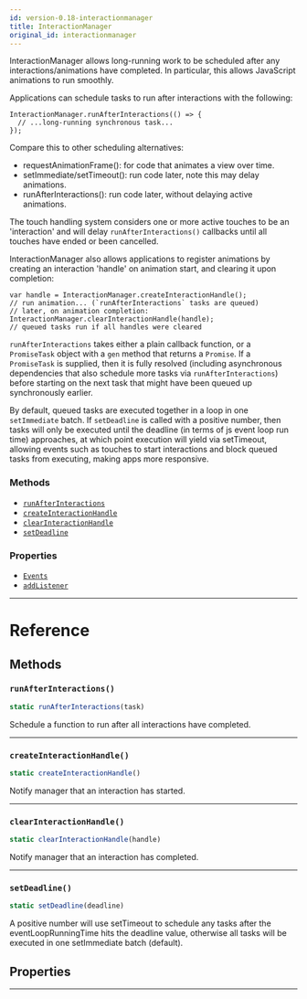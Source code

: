 ```yaml
---
id: version-0.18-interactionmanager
title: InteractionManager
original_id: interactionmanager
---
```


InteractionManager allows long-running work to be scheduled after any
interactions/animations have completed. In particular, this allows JavaScript
animations to run smoothly.

Applications can schedule tasks to run after interactions with the following:

```
InteractionManager.runAfterInteractions(() => {
  // ...long-running synchronous task...
});
```

Compare this to other scheduling alternatives:

- requestAnimationFrame(): for code that animates a view over time.
- setImmediate/setTimeout(): run code later, note this may delay animations.
- runAfterInteractions(): run code later, without delaying active animations.

The touch handling system considers one or more active touches to be an
'interaction' and will delay `runAfterInteractions()` callbacks until all
touches have ended or been cancelled.

InteractionManager also allows applications to register animations by
creating an interaction 'handle' on animation start, and clearing it upon
completion:

```
var handle = InteractionManager.createInteractionHandle();
// run animation... (`runAfterInteractions` tasks are queued)
// later, on animation completion:
InteractionManager.clearInteractionHandle(handle);
// queued tasks run if all handles were cleared
```

`runAfterInteractions` takes either a plain callback function, or a
`PromiseTask` object with a `gen` method that returns a `Promise`.  If a
`PromiseTask` is supplied, then it is fully resolved (including asynchronous
dependencies that also schedule more tasks via `runAfterInteractions`) before
starting on the next task that might have been queued up synchronously
earlier.

By default, queued tasks are executed together in a loop in one
`setImmediate` batch. If `setDeadline` is called with a positive number, then
tasks will only be executed until the deadline (in terms of js event loop run
time) approaches, at which point execution will yield via setTimeout,
allowing events such as touches to start interactions and block queued tasks
from executing, making apps more responsive.


### Methods

- [`runAfterInteractions`](interactionmanager.md#runafterinteractions)
- [`createInteractionHandle`](interactionmanager.md#createinteractionhandle)
- [`clearInteractionHandle`](interactionmanager.md#clearinteractionhandle)
- [`setDeadline`](interactionmanager.md#setdeadline)


### Properties

- [`Events`](interactionmanager.md#events)
- [`addListener`](interactionmanager.md#addlistener)




---

# Reference

## Methods

### `runAfterInteractions()`

```javascript
static runAfterInteractions(task)
```


Schedule a function to run after all interactions have completed.




---

### `createInteractionHandle()`

```javascript
static createInteractionHandle()
```


Notify manager that an interaction has started.




---

### `clearInteractionHandle()`

```javascript
static clearInteractionHandle(handle)
```


Notify manager that an interaction has completed.




---

### `setDeadline()`

```javascript
static setDeadline(deadline)
```


A positive number will use setTimeout to schedule any tasks after the
eventLoopRunningTime hits the deadline value, otherwise all tasks will be
executed in one setImmediate batch (default).




## Properties



---



